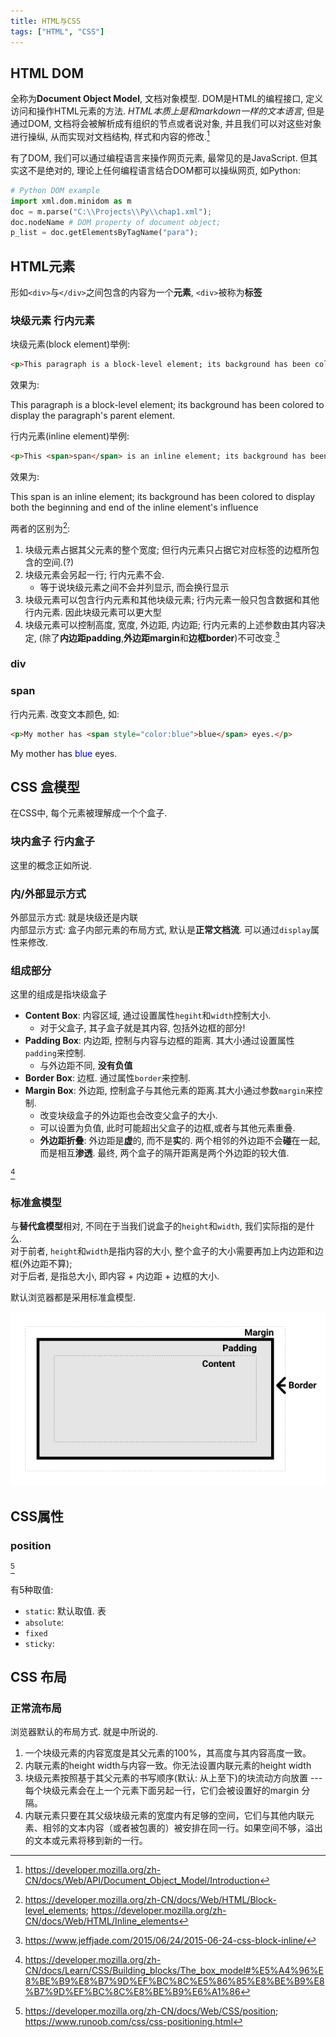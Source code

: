 ```yaml
---
title: HTML与CSS
tags: ["HTML", "CSS"]
---
```

## HTML DOM
全称为**Document Object Model**, 文档对象模型. DOM是HTML的编程接口, 定义访问和操作HTML元素的方法. *HTML本质上是和markdown一样的文本语言*, 但是通过DOM, 文档将会被解析成有组织的节点或者说对象, 并且我们可以对这些对象进行操纵, 从而实现对文档结构, 样式和内容的修改.[^DOM]

[^DOM]: <https://developer.mozilla.org/zh-CN/docs/Web/API/Document_Object_Model/Introduction>

有了DOM, 我们可以通过编程语言来操作网页元素, 最常见的是JavaScript. 但其实这不是绝对的, 理论上任何编程语言结合DOM都可以操纵网页, 如Python:  
```python
# Python DOM example
import xml.dom.minidom as m
doc = m.parse("C:\\Projects\\Py\\chap1.xml");
doc.nodeName # DOM property of document object;
p_list = doc.getElementsByTagName("para");
```


## HTML元素
形如`<div>`与`</div>`之间包含的内容为一个**元素**, `<div>`被称为**标签**
### 块级元素 行内元素
块级元素(block element)举例:  
```html
<p>This paragraph is a block-level element; its background has been colored to display the paragraph's parent element.</p>
```
效果为:
<p>This paragraph is a block-level element; its background has been colored to display the paragraph's parent element.</p>

行内元素(inline element)举例:  
```html
<p>This <span>span</span> is an inline element; its background has been colored to display both the beginning and end of the inline element's influence</p>
```
效果为:
<p>This <span>span</span> is an inline element; its background has been colored to display both the beginning and end of the inline element's influence</p>


两者的区别为[^block_vs_inline]:
1. 块级元素占据其父元素的整个宽度; 但行内元素只占据它对应标签的边框所包含的空间.(?)
2. 块级元素会另起一行; 行内元素不会.
   - 等于说块级元素之间不会并列显示, 而会换行显示
3. 块级元素可以包含行内元素和其他块级元素; 行内元素一般只包含数据和其他行内元素. 因此块级元素可以更大型
4. 块级元素可以控制高度, 宽度, 外边距, 内边距; 行内元素的上述参数由其内容决定, (除了**内边距padding**,**外边距margin**和**边框border**)不可改变.[^block_vs_inline2]

[^block_vs_inline]: <https://developer.mozilla.org/zh-CN/docs/Web/HTML/Block-level_elements>; <https://developer.mozilla.org/zh-CN/docs/Web/HTML/Inline_elements>
[^block_vs_inline2]: <https://www.jeffjade.com/2015/06/24/2015-06-24-css-block-inline/>

### div

### span
行内元素. 改变文本颜色, 如:
```html
<p>My mother has <span style="color:blue">blue</span> eyes.</p>
```
<p>My mother has <span style="color:blue">blue</span> eyes.</p>

## CSS 盒模型
在CSS中, 每个元素被理解成一个个盒子.
### 块内盒子 行内盒子
这里的概念正如[](#块级元素-行内元素)所说.
### 内/外部显示方式
外部显示方式: 就是块级还是内联  
内部显示方式: 盒子内部元素的布局方式, 默认是**正常文档流**. 可以通过`display`属性来修改.
### 组成部分
这里的组成是指块级盒子
- **Content Box**: 内容区域, 通过设置属性`hegiht`和`width`控制大小.
  - 对于父盒子, 其子盒子就是其内容, 包括外边框的部分!
- **Padding Box**: 内边距, 控制与内容与边框的距离. 其大小通过设置属性`padding`来控制.
  - 与外边距不同, **没有负值**
- **Border Box**: 边框. 通过属性`border`来控制.
- **Margin Box**: 外边距, 控制盒子与其他元素的距离.其大小通过参数`margin`来控制.
  - 改变块级盒子的外边距也会改变父盒子的大小.
  - 可以设置为负值, 此时可能超出父盒子的边框,或者与其他元素重叠.
  - **外边距折叠**: 外边距是**虚**的, 而不是**实**的. 两个相邻的外边距不会**碰**在一起, 而是相互**渗透**. 最终, 两个盒子的隔开距离是两个外边距的较大值.

[^consist]
[^consist]: <https://developer.mozilla.org/zh-CN/docs/Learn/CSS/Building_blocks/The_box_model#%E5%A4%96%E8%BE%B9%E8%B7%9D%EF%BC%8C%E5%86%85%E8%BE%B9%E8%B7%9D%EF%BC%8C%E8%BE%B9%E6%A1%86>
### 标准盒模型
与**替代盒模型**相对, 不同在于当我们说盒子的`height`和`width`, 我们实际指的是什么.  
对于前者, `height`和`width`是指内容的大小, 整个盒子的大小需要再加上内边距和边框(外边距不算);  
对于后者, 是指总大小, 即内容 + 内边距 + 边框的大小.

默认浏览器都是采用标准盒模型.

![](assets/posts_ref/box-model.png)
## CSS属性
### position
[^position]

[^position]: <https://developer.mozilla.org/zh-CN/docs/Web/CSS/position>; <https://www.runoob.com/css/css-positioning.html>

有5种取值:
- `static`: 默认取值. 表
- `absolute`:
- `fixed`
- `sticky`:

## CSS 布局
### 正常流布局
浏览器默认的布局方式. 就是[](#块级元素-行内元素)中所说的.
1. 一个块级元素的内容宽度是其父元素的100%，其高度与其内容高度一致。
2. 内联元素的height width与内容一致。你无法设置内联元素的height width 
3. 块级元素按照基于其父元素的书写顺序(默认: 从上至下)的块流动方向放置 --- 每个块级元素会在上一个元素下面另起一行，它们会被设置好的margin 分隔。
4. 内联元素只要在其父级块级元素的宽度内有足够的空间，它们与其他内联元素、相邻的文本内容（或者被包裹的）被安排在同一行。如果空间不够，溢出的文本或元素将移到新的一行。

